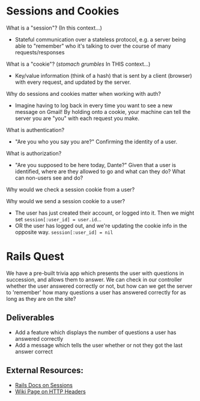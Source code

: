 # Sessions and Cookies

What is a "session"? (In this context...)
- Stateful communication over a stateless protocol, e.g. a server being able to "remember" who it's talking to over the course of many requests/responses

What is a "cookie"? (*stomach grumbles* In THIS context...)
- Key/value information (think of a hash) that is sent by a client (browser) with every request, and updated by the server.

Why do sessions and cookies matter when working with auth?
- Imagine having to log back in every time you want to see a new message on Gmail! By holding onto a cookie, your machine can tell the server you are "you" with each request you make.

What is authentication?
- "Are you who you say you are?" Confirming the identity of a user.

What is authorization?
- "Are you supposed to be here today, Dante?" Given that a user is identified, where are they allowed to go and what can they do? What can non-users see and do?

Why would we check a session cookie from a user?


Why would we send a session cookie to a user?
- The user has just created their account, or logged into it. Then we might set `session[:user_id] = user.id`...
- OR the user has logged out, and we're updating the cookie info in the opposite way. `session[:user_id] = nil`

# Rails Quest
We have a pre-built trivia app which presents the user with questions in succession, and allows them to answer.
We can check in our controller whether the user answered correctly or not, but how can we get the server to 'remember' how many questions a user has answered correctly for as long as they are on the site?

## Deliverables
* Add a feature which displays the number of questions a user has answered correctly
* Add a message which tells the user whether or not they got the last answer correct

## External Resources:

- [Rails Docs on Sessions](https://guides.rubyonrails.org/security.html#sessions)
- [Wiki Page on HTTP Headers](https://en.wikipedia.org/wiki/List_of_HTTP_header_fields)
